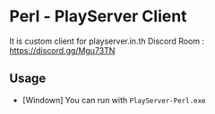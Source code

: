 Perl - PlayServer Client
========
It is custom client for playserver.in.th 
Discord Room : https://discord.gg/Mgu73TN
## Usage
* [Windown] You can run with `PlayServer-Perl.exe`
